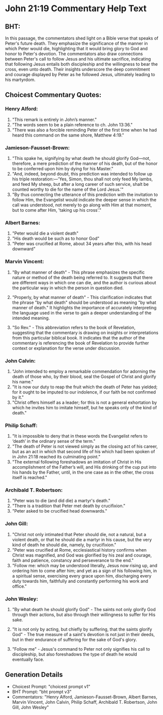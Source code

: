 # John 21:19 Commentary Help Text

## BHT:
In this passage, the commentators shed light on a Bible verse that speaks of Peter's future death. They emphasize the significance of the manner in which Peter would die, highlighting that it would bring glory to God and honor to Peter's devotion. The commentators also draw connections between Peter's call to follow Jesus and his ultimate sacrifice, indicating that following Jesus entails both discipleship and the willingness to bear the cross, even unto death. Their insights underscore the deep commitment and courage displayed by Peter as he followed Jesus, ultimately leading to his martyrdom.

## Choicest Commentary Quotes:
### Henry Alford:
1. "This remark is entirely in John’s manner."
2. "The words seem to be a plain reference to ch. John 13:36."
3. "There was also a forcible reminding Peter of the first time when he had heard this command on the same shore, Matthew 4:19."

### Jamieson-Fausset-Brown:
1. "This spake he, signifying by what death he should glorify God—not, therefore, a mere prediction of the manner of his death, but of the honor to be conferred upon him by dying for his Master."
2. "And, indeed, beyond doubt, this prediction was intended to follow up his triple restoration:—'Yes, Simon, thou shall not only feed My lambs, and feed My sheep, but after a long career of such service, shalt be counted worthy to die for the name of the Lord Jesus.'"
3. "By thus connecting the utterance of this prediction with the invitation to follow Him, the Evangelist would indicate the deeper sense in which the call was understood, not merely to go along with Him at that moment, but to come after Him, 'taking up his cross'."

### Albert Barnes:
1. "Peter would die a violent death"
2. "His death would be such as to honor God"
3. "Peter was crucified at Rome, about 34 years after this, with his head downward"

### Marvin Vincent:
1. "By what manner of death" - This phrase emphasizes the specific nature or method of the death being referred to. It suggests that there are different ways in which one can die, and the author is curious about the particular way in which the person in question died.

2. "Properly, by what manner of death" - This clarification indicates that the phrase "by what death" should be understood as meaning "by what manner of death." It highlights the importance of accurately interpreting the language used in the verse to gain a deeper understanding of the intended meaning.

3. "So Rev." - This abbreviation refers to the book of Revelation, suggesting that the commentary is drawing on insights or interpretations from this particular biblical book. It indicates that the author of the commentary is referencing the book of Revelation to provide further context or explanation for the verse under discussion.

### John Calvin:
1. "John intended to employ a remarkable commendation for adorning the death of those who, by their blood, seal the Gospel of Christ and glorify his name."
2. "It is now our duty to reap the fruit which the death of Peter has yielded; for it ought to be imputed to our indolence, if our faith be not confirmed by it."
3. "Christ offers himself as a leader; for this is not a general exhortation by which he invites him to imitate himself, but he speaks only of the kind of death."

### Philip Schaff:
1. "It is impossible to deny that in these words the Evangelist refers to ‘death’ in the ordinary sense of the term."
2. "The death of Peter is not viewed simply as the closing act of his career, but as an act in which that second life of his which had been spoken of in John 21:18 reached its culminating point."
3. "The external following foreshadows an imitation of Christ in His accomplishment of the Father’s will, and His drinking of the cup put into his hands by the Father, until, in the one case as in the other, the cross itself is reached."

### Archibald T. Robertson:
1. "Peter was to die (and did die) a martyr's death."
2. "There is a tradition that Peter met death by crucifixion."
3. "Peter asked to be crucified head downwards."

### John Gill:
1. "Christ not only intimated that Peter should die, not a natural, but a violent death, or that he should die a martyr in his cause, but the very kind of death he should die, namely, by crucifixion."
2. "Peter was crucified at Rome, ecclesiastical history confirms when Christ was magnified, and God was glorified by his zeal and courage, faith and patience, constancy and perseverance to the end."
3. "Follow me: which may be understood literally, Jesus now rising up, and ordering him to come after him; and yet as a sign of his following him, in a spiritual sense, exercising every grace upon him, discharging every duty towards him, faithfully and constantly performing his work and office."

### John Wesley:
1. "By what death he should glorify God" - The saints not only glorify God through their actions, but also through their willingness to suffer for His sake. 

2. "It is not only by acting, but chiefly by suffering, that the saints glorify God" - The true measure of a saint's devotion is not just in their deeds, but in their endurance of suffering for the sake of God's glory. 

3. "Follow me" - Jesus's command to Peter not only signifies his call to discipleship, but also foreshadows the type of death he would eventually face.


## Generation Details
- Choicest Prompt: "choicest prompt v1"
- BHT Prompt: "bht prompt v3"
- Commentators: "Henry Alford, Jamieson-Fausset-Brown, Albert Barnes, Marvin Vincent, John Calvin, Philip Schaff, Archibald T. Robertson, John Gill, John Wesley"
